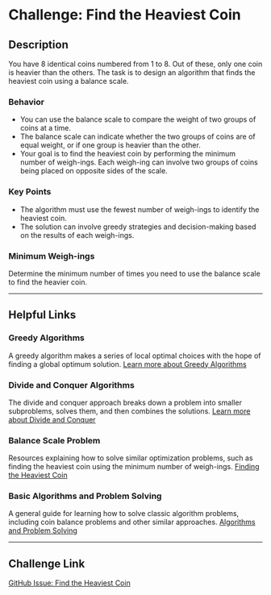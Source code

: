 # Challenge: Find the Heaviest Coin

## Description

You have 8 identical coins numbered from 1 to 8. Out of these, only one coin is
heavier than the others. The task is to design an algorithm that finds the
heaviest coin using a balance scale.

### Behavior

- You can use the balance scale to compare the weight of two groups of coins at
 a time.
- The balance scale can indicate whether the two groups of coins are of equal
  weight, or if one group is heavier than the other.
- Your goal is to find the heaviest coin by performing the minimum number of
  weigh-ings. Each weigh-ing can involve two groups of coins being placed on
  opposite sides of the scale.

### Key Points

- The algorithm must use the fewest number of weigh-ings to identify
  the heaviest coin.
- The solution can involve greedy strategies and decision-making based on the
   results of each weigh-ings.

### Minimum Weigh-ings

Determine the minimum number of times you need to use the balance scale to find
the heavier coin.

---

## Helpful Links

### Greedy Algorithms

A greedy algorithm makes a series of local optimal choices with the hope of
finding a global optimum solution. [Learn more about Greedy Algorithms](https://www.geeksforgeeks.org/greedy-algorithms/)

### Divide and Conquer Algorithms

The divide and conquer approach breaks down a problem into smaller subproblems,
solves them, and then combines the solutions. [Learn more about Divide and Conquer](https://www.geeksforgeeks.org/divide-and-conquer-algorithm/)

### Balance Scale Problem

Resources explaining how to solve similar optimization problems, such as finding
the heaviest coin using the minimum number of weigh-ings. [Finding the Heaviest Coin](https://www.geeksforgeeks.org/how-to-find-the-odd-weighted-coin/)

### Basic Algorithms and Problem Solving

A general guide for learning how to solve classic algorithm problems, including
coin balance problems and other similar approaches. [Algorithms and Problem Solving](https://www.hackerrank.com/domains/tutorials/10-days-of-algorithms)

---

## Challenge Link

[GitHub Issue: Find the Heaviest Coin](https://github.com/MIT-Emerging-Talent/ET6-foundations-group-04/issues/5)
